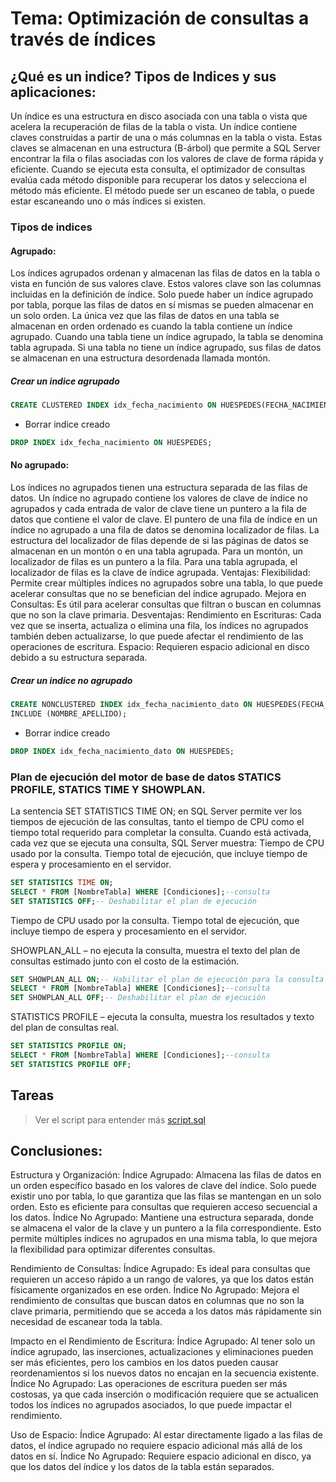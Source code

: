 # Tema: Optimización de consultas a través de índices

## **¿Qué es un indice? Tipos de Indices y sus aplicaciones:**

Un índice es una estructura en disco asociada con una tabla o vista que acelera la recuperación de filas de la tabla o vista. Un índice contiene claves construidas a partir de una o más columnas en la tabla o vista. Estas claves se almacenan en una estructura (B-árbol) que permite a SQL Server encontrar la fila o filas asociadas con los valores de clave de forma rápida y eficiente.
Cuando se ejecuta esta consulta, el optimizador de consultas evalúa cada método disponible para recuperar los datos y selecciona el método más eficiente. El método puede ser un escaneo de tabla, o puede estar escaneando uno o más índices si existen.

### **Tipos de indices**

#### **Agrupado:**

Los índices agrupados ordenan y almacenan las filas de datos en la tabla o vista en función de sus valores clave. Estos valores clave son las columnas incluidas en la definición de índice. Solo puede haber un índice agrupado por tabla, porque las filas de datos en sí mismas se pueden almacenar en un solo orden.
La única vez que las filas de datos en una tabla se almacenan en orden ordenado es cuando la tabla contiene un índice agrupado. Cuando una tabla tiene un índice agrupado, la tabla se denomina tabla agrupada. Si una tabla no tiene un índice agrupado, sus filas de datos se almacenan en una estructura desordenada llamada montón.

##### **Crear un indice agrupado**

```SQL
CREATE CLUSTERED INDEX idx_fecha_nacimiento ON HUESPEDES(FECHA_NACIMIENTO);
```

- Borrar indice creado

```SQL
DROP INDEX idx_fecha_nacimiento ON HUESPEDES;
```

#### **No agrupado:**

Los índices no agrupados tienen una estructura separada de las filas de datos. Un índice no agrupado contiene los valores de clave de índice no agrupados y cada entrada de valor de clave tiene un puntero a la fila de datos que contiene el valor de clave.
El puntero de una fila de índice en un índice no agrupado a una fila de datos se denomina localizador de filas. La estructura del localizador de filas depende de si las páginas de datos se almacenan en un montón o en una tabla agrupada. Para un montón, un localizador de filas es un puntero a la fila. Para una tabla agrupada, el localizador de filas es la clave de índice agrupada.
Ventajas:
Flexibilidad: Permite crear múltiples índices no agrupados sobre una tabla, lo que puede acelerar consultas que no se benefician del índice agrupado.
Mejora en Consultas: Es útil para acelerar consultas que filtran o buscan en columnas que no son la clave primaria.
Desventajas:
Rendimiento en Escrituras: Cada vez que se inserta, actualiza o elimina una fila, los índices no agrupados también deben actualizarse, lo que puede afectar el rendimiento de las operaciones de escritura.
Espacio: Requieren espacio adicional en disco debido a su estructura separada.

##### **Crear un indice no agrupado**

```SQL
CREATE NONCLUSTERED INDEX idx_fecha_nacimiento_dato ON HUESPEDES(FECHA_NACIMIENTO)
INCLUDE (NOMBRE_APELLIDO);
```

- Borrar indice creado

```SQL
DROP INDEX idx_fecha_nacimiento_dato ON HUESPEDES;
```

### Plan de ejecución del motor de base de datos STATICS PROFILE, STATICS TIME Y SHOWPLAN.

La sentencia SET STATISTICS TIME ON; en SQL Server permite ver los tiempos de ejecución de las consultas, tanto el tiempo de CPU como el tiempo total requerido para completar la consulta. Cuando está activada, cada vez que se ejecuta una consulta, SQL Server muestra:
Tiempo de CPU usado por la consulta.
Tiempo total de ejecución, que incluye tiempo de espera y procesamiento en el servidor.

```SQL
SET STATISTICS TIME ON;
SELECT * FROM [NombreTabla] WHERE [Condiciones];--consulta
SET STATISTICS OFF;-- Deshabilitar el plan de ejecución
```

Tiempo de CPU usado por la consulta.
Tiempo total de ejecución, que incluye tiempo de espera y procesamiento en el servidor.

SHOWPLAN_ALL – no ejecuta la consulta, muestra el texto del plan de consultas estimado junto con el costo de la estimación.

```SQL
SET SHOWPLAN_ALL ON;-- Habilitar el plan de ejecución para la consulta
SELECT * FROM [NombreTabla] WHERE [Condiciones];--consulta
SET SHOWPLAN_ALL OFF;-- Deshabilitar el plan de ejecución

```

STATISTICS PROFILE – ejecuta la consulta, muestra los resultados y texto del plan de consultas real.

```SQL
SET STATISTICS PROFILE ON;
SELECT * FROM [NombreTabla] WHERE [Condiciones];--consulta
SET STATISTICS PROFILE OFF;
```


## **Tareas**

> Ver el script para entender más [script.sql](script.sql)

## Conclusiones:

Estructura y Organización:
Índice Agrupado: Almacena las filas de datos en un orden específico basado en los valores de clave del índice. Solo puede existir uno por tabla, lo que garantiza que las filas se mantengan en un solo orden. Esto es eficiente para consultas que requieren acceso secuencial a los datos.
Índice No Agrupado: Mantiene una estructura separada, donde se almacena el valor de la clave y un puntero a la fila correspondiente. Esto permite múltiples índices no agrupados en una misma tabla, lo que mejora la flexibilidad para optimizar diferentes consultas.

Rendimiento de Consultas:
Índice Agrupado: Es ideal para consultas que requieren un acceso rápido a un rango de valores, ya que los datos están físicamente organizados en ese orden.
Índice No Agrupado: Mejora el rendimiento de consultas que buscan datos en columnas que no son la clave primaria, permitiendo que se acceda a los datos más rápidamente sin necesidad de escanear toda la tabla.

Impacto en el Rendimiento de Escritura:
Índice Agrupado: Al tener solo un índice agrupado, las inserciones, actualizaciones y eliminaciones pueden ser más eficientes, pero los cambios en los datos pueden causar reordenamientos si los nuevos datos no encajan en la secuencia existente.
Índice No Agrupado: Las operaciones de escritura pueden ser más costosas, ya que cada inserción o modificación requiere que se actualicen todos los índices no agrupados asociados, lo que puede impactar el rendimiento.

Uso de Espacio:
Índice Agrupado: Al estar directamente ligado a las filas de datos, el índice agrupado no requiere espacio adicional más allá de los datos en sí.
Índice No Agrupado: Requiere espacio adicional en disco, ya que los datos del índice y los datos de la tabla están separados.




